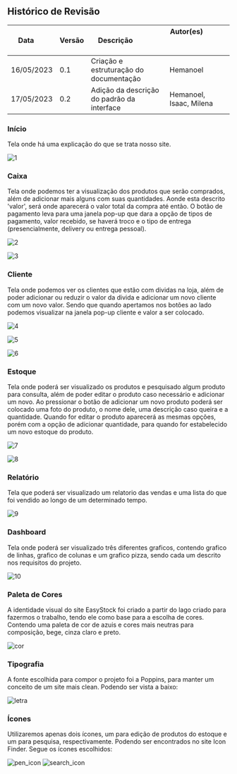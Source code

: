 ## Histórico de Revisão

| Data       | Versão | Descrição            | Autor(es)                                                   |
| ---------- | ------ | -------------------- | ------------------------------------------------------------ |
|16/05/2023 | 0.1 | Criação e estruturação do documentação | Hemanoel |
|17/05/2023 | 0.2 | Adição da descrição do padrão da interface | Hemanoel, Isaac, Milena |

### Início
Tela onde há uma explicação do que se trata nosso site.

![1](https://github.com/mdsreq-fga-unb/2023.1-EasyStock/assets/88113694/2a2c3fe8-57e1-4ff3-a461-6260b56d6fe0)

### Caixa
Tela onde podemos ter a visualização dos produtos que serão comprados, além de adicionar mais alguns com suas quantidades. Aonde esta descrito 'valor', será onde aparecerá o valor total da compra até então. O botão de pagamento leva para uma janela pop-up que dara a opção de tipos de pagamento, valor recebido, se haverá troco e o tipo de entrega (presencialmente, delivery ou entrega pessoal).

![2](https://github.com/mdsreq-fga-unb/2023.1-EasyStock/assets/88113694/3f68e998-0dd5-4ef9-b525-32ef476fab28)

![3](https://github.com/mdsreq-fga-unb/2023.1-EasyStock/assets/88113694/bcd92915-f666-44f3-9e6c-f4b2fca8551f)
### Cliente
Tela onde podemos ver os clientes que estão com dividas na loja, além de poder adicionar ou reduzir o valor da divida e adicionar um novo cliente com um novo valor. Sendo que quando apertamos nos botões ao lado podemos visualizar na janela pop-up cliente e valor a ser colocado.

![4](https://github.com/mdsreq-fga-unb/2023.1-EasyStock/assets/88113694/57936fb1-fa97-45f4-a043-a580fa34a04c)

![5](https://github.com/mdsreq-fga-unb/2023.1-EasyStock/assets/88113694/ea89c092-782e-4eea-bb78-868cd6004dec)

![6](https://github.com/mdsreq-fga-unb/2023.1-EasyStock/assets/88113694/96e4a35a-f993-44fd-851a-34607d4134de)

### Estoque
Tela onde poderá ser visualizado os produtos e pesquisado algum produto para consulta, além de poder editar o produto caso necessário e adicionar um novo. Ao pressionar o botão de adicionar um novo produto poderá ser colocado uma foto do produto, o nome dele, uma descrição caso queira e a quantidade. Quando for editar o produto aparecerá as mesmas opções, porém com a opção de adicionar quantidade, para quando for estabelecido um novo estoque do produto.

![7](https://github.com/mdsreq-fga-unb/2023.1-EasyStock/assets/88113694/f081e78d-bcff-4f21-afed-60ff5ca9b89f)

![8](https://github.com/mdsreq-fga-unb/2023.1-EasyStock/assets/88113694/d7f2fad9-450e-4cc6-8e63-4c83dfe9d67d)
### Relatório
Tela que poderá ser visualizado um relatorio das vendas e uma lista do que foi vendido ao longo de um determinado tempo.

![9](https://github.com/mdsreq-fga-unb/2023.1-EasyStock/assets/88113694/5391c170-d232-4e83-851b-af856ce8e0e7)

### Dashboard
Tela onde poderá ser visualizado três diferentes graficos, contendo grafico de linhas, grafico de colunas e um grafico pizza, sendo cada um descrito nos requisitos do projeto.

![10](https://github.com/mdsreq-fga-unb/2023.1-EasyStock/assets/88113694/d4f18f4a-7539-4333-8356-bf3c69f2fc35)

### Paleta de Cores
A identidade visual do site EasyStock foi criado a partir do lago criado para fazermos o trabalho, tendo ele como base para a escolha de cores. Contendo uma paleta de cor de azuis e cores mais neutras para composição, bege, cinza claro e preto.

![cor](https://github.com/mdsreq-fga-unb/2023.1-EasyStock/assets/88113694/bf29be2f-4cb9-4480-af51-bed825fd8c84)

### Tipografia
A fonte escolhida para compor o projeto foi a Poppins, para manter um conceito de um site mais clean. Podendo ser vista a baixo:

![letra](https://github.com/mdsreq-fga-unb/2023.1-EasyStock/assets/88113694/e72d5c8a-5a58-4e8d-9eaa-d0d835fe1199)

### Ícones
Utilizaremos apenas dois ícones, um para edição de produtos do estoque e um para pesquisa, respectivamente. Podendo ser encontrados no site Icon Finder. Segue os ícones escolhidos:

![pen_icon](https://github.com/mdsreq-fga-unb/2023.1-EasyStock/assets/88113694/f73f7f56-8e49-4981-8646-8251255440c7)
![search_icon](https://github.com/mdsreq-fga-unb/2023.1-EasyStock/assets/88113694/bf742f20-2d51-43dc-a221-ed6298124ec1)
